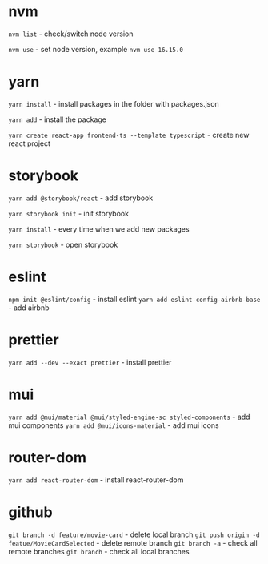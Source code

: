 # nvm 
`nvm list` - check/switch node version

`nvm use` - set node version, example `nvm use 16.15.0`

# yarn 
`yarn install` - install packages in the folder with packages.json

`yarn add` - install the package

`yarn create react-app frontend-ts --template typescript` - create new react project

# storybook

`yarn add @storybook/react` - add storybook

`yarn storybook init`  - init storybook

`yarn install` - every time when we add new packages

`yarn storybook` - open storybook

# eslint

`npm init @eslint/config` - install eslint
`yarn add eslint-config-airbnb-base` - add airbnb

# prettier 
`yarn add --dev --exact prettier` - install prettier

# mui
`yarn add @mui/material @mui/styled-engine-sc styled-components` - add mui components
`yarn add @mui/icons-material` - add mui icons

# router-dom
`yarn add react-router-dom` - install react-router-dom


# github

`git branch -d feature/movie-card` - delete local branch
`git push origin -d featue/MovieCardSelected` - delete remote branch
`git branch -a` - check all remote branches
`git branch` - check all local branches